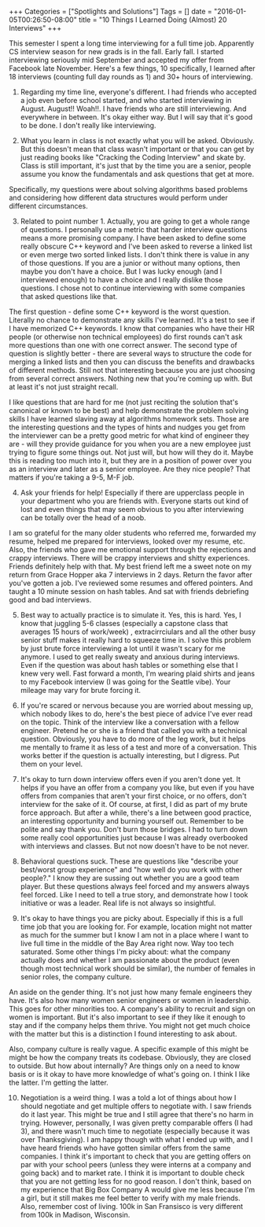 +++
Categories = ["Spotlights and Solutions"]
Tags = []
date = "2016-01-05T00:26:50-08:00"
title = "10 Things I Learned Doing (Almost) 20 Interviews"
+++

This semester I spent a long time interviewing for a full time job. Apparently CS interview season for new grads is in the fall. Early fall. I started interviewing seriously mid September and accepted my offer from Facebook late November. Here's a few things, 10 specifically, I learned after 18 interviews (counting full day rounds as 1) and 30+ hours of interviewing.   

1) Regarding my time line, everyone's different. I had friends who accepted a job even before school started, and who started interviewing in August. August!! Woah!!. I have friends who are still interviewing. And everywhere in between. It's okay either way. But I will say that it's good to be done. I don't really like interviewing. 

2) What you learn in class is not exactly what you will be asked. Obviously. But this doesn't mean that class wasn't important or that you can get by just reading books like "Cracking the Coding Interview" and skate by. Class is still important, it's just that by the time you are a senior, people assume you know the fundamentals and ask questions that get at more. 

Specifically, my questions were about solving algorithms based problems and considering how different data structures would perform under different circumstances. 


3) Related to point number 1. Actually, you are going to get a whole range of questions.  I personally use a metric that harder interview questions means a more promising company. I have been asked to define some really obscure C++ keyword and I've been asked to reverse a linked list or even merge two sorted linked lists. I don't think there is value in any of those questions. If you are a junior or without many options, then maybe you don't have a choice. But I was lucky enough (and I interviewed enough) to have a choice and I really dislike those questions. I chose not to continue interviewing with some companies that asked questions like that. 

The first question - define some C++ keyword is the worst question. Literally no chance to demonstrate any skills I've learned. It's a test to see if I have memorized C++ keywords. I know that companies who have their HR people (or otherwise non technical employees) do first rounds can't ask more questions than one with one correct answer. The second type of question is slightly better - there are several ways to structure the code for merging a linked lists and then you can discuss the benefits and drawbacks of different methods.  Still not that interesting because you are just choosing from several correct answers. Nothing new that you're coming up with. But at least it's not just straight recall.


I like questions that are hard for me (not just reciting the solution that's canonical or known to be best) and help demonstrate the problem solving skills I have learned slaving away at algorithms homework sets. Those are the interesting questions and the types of hints and nudges you get from the interviewer can be a pretty good metric for what kind of engineer they are - will they provide guidance for you when you are a new employee just trying to figure some things out. Not just will, but how will they do it. Maybe this is reading too much into it, but they are in a position of power over you as an interview and later as a senior employee. Are they nice people? That matters if you're taking a 9-5, M-F job. 


4) Ask your friends for help! Especially if there are upperclass people in your department who you are friends with. Everyone starts out kind of lost and even things that may seem obvious to you after interviewing can be totally over the head of a noob. 

I am so grateful for the many older students who referred me, forwarded my resume, helped me prepared for interviews, looked over my resume, etc. Also, the friends who gave me emotional support through the rejections and crappy interviews. There will be crappy interviews and shitty experiences. Friends definitely help with that. My best friend left me a sweet note on my return from Grace Hopper aka 7 interviews in 2 days. Return the favor after you've gotten a job. I've reviewed some resumes and offered pointers. And taught a 10 minute session on hash tables. And sat with friends debriefing good and bad interviews. 


5) Best way to actually practice is to simulate it. Yes, this is hard. Yes, I know that juggling 5-6 classes (especially a capstone class that averages 15 hours of work/week) , extracirrciulars and all the other busy senior stuff makes it really hard to squeeze time in. I solve this problem by just brute force interviewing a lot until it wasn't scary for me anymore. I used to get really sweaty and anxious during interviews. Even if the question was about hash tables or something else that I knew very well. Fast forward a month, I'm wearing plaid shirts and jeans to my Facebook interview (I was going for the Seattle vibe). Your mileage may vary for brute forcing it. 

6) If you're scared or nervous because you are worried about messing up, which nobody likes to do, here's the best piece of advice I've ever read on the topic. Think of the interview like a conversation with a fellow engineer. Pretend he or she is a friend that called you with a technical question. Obviously, you have to do more of the leg work, but it helps me mentally to frame it as less of a test and more of a conversation. This works better if the question is actually interesting, but I digress. Put them on your level. 

7) It's okay to turn down interview offers even if you aren't done yet. It helps if you have an offer from a company you like, but even if you have offers from companies that aren't your first choice, or no offers, don't interview for the sake of it. Of course, at first, I did as part of my brute force approach. But after a while, there's a line between good practice, an interesting opportunity and burning yourself out. Remember to be polite and say thank you. Don't burn those bridges. I had to turn down some really cool opportunities just because I was already overbooked with interviews and classes. But not now doesn't have to be not never. 

8) Behavioral questions suck. These are questions like "describe your best/worst group experience" and "how well do you work with other people?." I know they are sussing out whether you are a good team player. But these questions always feel forced and my answers always feel forced. Like I need to tell a true story, and demonstrate how I took initiative or was a leader. Real life is not always so insightful.

9) It's okay to have things you are picky about. Especially if this is a full time job that you are looking for. For example, location might not matter as much for the summer but I know I am not in a place where I want to live full time in the middle of the Bay Area right now. Way too tech saturated. Some other things I'm picky about: what the company actually does and whether I am passionate about the product (even though most technical work should be similar), the number of females in senior roles, the company culture. 

An aside on the gender thing. It's not just how many female engineers they have. It's also how many women senior engineers or women in leadership. This goes for other minorities too. A company's ability to recruit and sign on women is important. But it's also important to see if they like it enough to stay and if the company helps them thrive. You might not get much choice with the matter but this is a distinction I found interesting to ask about. 

Also, company culture is really vague. A specific example of this might be might be how the company treats its codebase. Obviously, they are closed to outside. But how about internally? Are things only on a need to know basis or is it okay to have more knowledge of what's going on. I think I like the latter. I'm getting the latter. 

10) Negotiation is a weird thing. I was a told a lot of things about how I should negotiate and get multiple offers to negotiate with. I saw friends do it last year. This might be true and I still agree that there's no harm in trying. However, personally, I was given pretty comparable offers (I had 3), and there wasn't much time to negotiate (especially because it was over Thanksgiving). I am happy though with what I ended up with, and I have heard friends who have gotten similar offers from the same companies. I think it's important to check that you are getting offers on par with your school peers (unless they were interns at a company and going back) and to market rate. I think it is important to double check that you are not getting less for no good reason. I don't think, based on my experience that Big Box Company A would give me less because I'm a girl, but it still makes me feel better to verify  with my male friends. Also, remember cost of living. 100k in San Fransisco is very different from 100k in Madison, Wisconsin.  